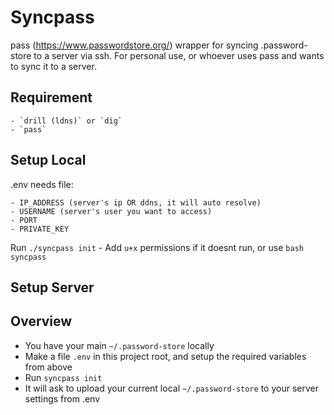 # Syncpass
pass (https://www.passwordstore.org/) wrapper for syncing .password-store to a server via ssh.
For personal use, or whoever uses pass and wants to sync it to a server.

## Requirement
    - `drill (ldns)` or `dig`
    - `pass`

## Setup Local
.env needs file:

    - IP_ADDRESS (server's ip OR ddns, it will auto resolve)
    - USERNAME (server's user you want to access)
    - PORT
    - PRIVATE_KEY

Run `./syncpass init`
    - Add `u+x` permissions if it doesnt run, or use `bash syncpass`

## Setup Server


## Overview
- You have your main `~/.password-store` locally
- Make a file `.env` in this project root, and setup the required variables from above
- Run `syncpass init`
- It will ask to upload your current local `~/.password-store` to your server settings from .env
